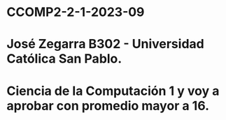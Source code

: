 # CCOMP2-2-1-2023-09
# José Zegarra B302 - Universidad Católica San Pablo.
# Ciencia de la Computación 1 y voy a aprobar con promedio mayor a 16.

